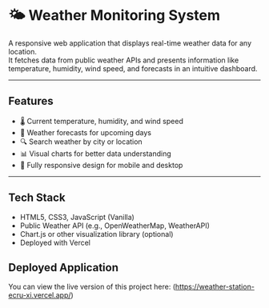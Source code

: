 # 🌤️ Weather Monitoring System

A responsive web application that displays real-time weather data for any location.  
It fetches data from public weather APIs and presents information like temperature, humidity, wind speed, and forecasts in an intuitive dashboard.

---

## Features

- 🌡️ Current temperature, humidity, and wind speed
- 📅 Weather forecasts for upcoming days
- 🔍 Search weather by city or location
- 📊 Visual charts for better data understanding
- 📱 Fully responsive design for mobile and desktop

---

##  Tech Stack

- HTML5, CSS3, JavaScript (Vanilla)
- Public Weather API (e.g., OpenWeatherMap, WeatherAPI)
- Chart.js or other visualization library (optional)
- Deployed with Vercel 

## Deployed Application

You can view the live version of this project here: (https://weather-station-ecru-xi.vercel.app/)
